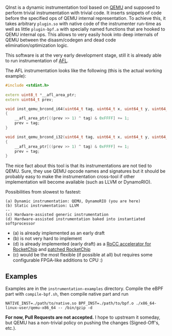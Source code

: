 QInst is a dynamic instrumentation tool based on [QEMU](https://www.qemu.org/) and supposed to perform trivial instrumentation with trivial code. It inserts snippets of code before the specified ops of QEMU internal representation. To achieve this, it takes arbitrary `plugin.so` with native code of the instrumenter run-time as well as little `plugin-bpf.a` with specially named functions that are hooked to QEMU internal ops. This allows to very easily hook into deep internals of QEMU between the disasm/codegen and dead code elimination/optimization logic.

This software is at the very early development stage, still it is already able to run instrumentation of [AFL](http://lcamtuf.coredump.cx/afl/).

The AFL instrumentation looks like the following (this is the actual working example):
```cpp
#include <stdint.h>
  
extern uint8_t *__afl_area_ptr;
extern uint64_t prev;

void inst_qemu_brcond_i64(uint64_t tag, uint64_t x, uint64_t y, uint64_t z, uint64_t u)
{
    __afl_area_ptr[((prev >> 1) ^ tag) & 0xFFFF] += 1;
    prev = tag;
}

void inst_qemu_brcond_i32(uint64_t tag, uint64_t x, uint64_t y, uint64_t z, uint64_t u)
{
    __afl_area_ptr[((prev >> 1) ^ tag) & 0xFFFF] += 1;
    prev = tag;
}
```

The nice fact about this tool is that its instrumentations are not tied to QEMU. Sure, they use QEMU opcode names and signatures but it should be probably easy to make the instrumentation cross-tool if other implementation will become available (such as LLVM or DynamoRIO).

Possibilities from slowest to fastest:
```
(a) Dynamic instrumentation: QEMU, DynamoRIO (you are here)
(b) Static instrumentation: LLVM
--
(c) Hardware-assisted generic instrumentation
(d) Hardware-assisted instrumentation baked into instantiated softprocessor
```

* (a) is already implemented as an early draft
* (b) is not very hard to implement
* (d) is already implemented (early draft) as a [RoCC accelerator for RocketChip](https://github.com/atrosinenko/simpleinst) and [patched RocketChip](https://github.com/atrosinenko/rocket-chip)
* (c) would be the most flexible (if possible at all) but requires some configurable FPGA-like additions to CPU :)

## Examples

Examples are in the `instrumentation-examples` directory. Compile the eBPF part with `compile-bpf.sh`, then compile native part and run
```
NATIVE_INST=./path/to/native.so BPF_INST=./path/to/bpf.o ./x86_64-linux-user/qemu-x86_64 -- /bin/gzip -d
```

**For now, Pull Requests are not accepted.** I hope to upstream it someday, but QEMU has a non-trivial policy on pushing the changes (Signed-Off's, etc.).
